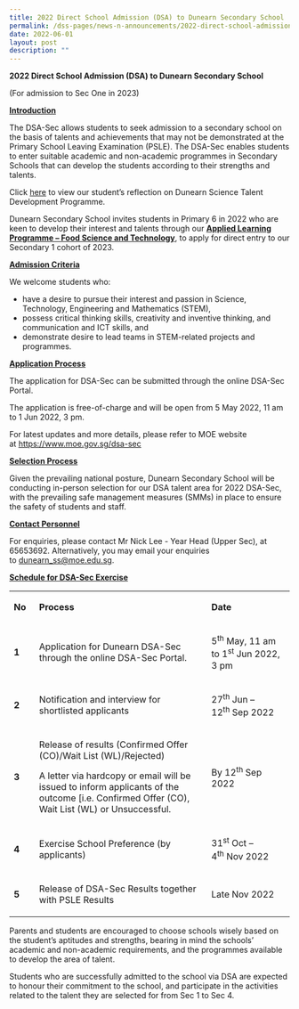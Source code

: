 ```yaml
---
title: 2022 Direct School Admission (DSA) to Dunearn Secondary School
permalink: /dss-pages/news-n-announcements/2022-direct-school-admission-dsa-to-dunearn-secondary-school
date: 2022-06-01
layout: post
description: ""
---
```


<p><strong>2022 Direct School Admission (DSA) to Dunearn Secondary School</strong></p>
<p>(For admission to Sec One in 2023)</p>
<p><strong><u>Introduction</u></strong></p>
<p>The DSA-Sec allows students to seek admission to a secondary school on the basis of talents and achievements that may not be demonstrated at the Primary School Leaving Examination (PSLE). The DSA-Sec enables students to enter suitable academic and non-academic programmes in Secondary Schools that can develop the students according to their strengths and talents.</p>
<p>Click&nbsp;<a href="/images/Students%20Reflection%20final%20for%20upload.jpg">here</a>&nbsp;to view our student&rsquo;s reflection on Dunearn Science Talent Development Programme.&nbsp;</p>
<p>Dunearn Secondary School invites students in Primary 6 in 2022 who are keen to develop their interest and talents through our&nbsp;<strong><u>Applied Learning Programme &ndash; Food Science and Technology</u></strong>,&nbsp;to apply for direct entry to our Secondary 1 cohort of 2023.</p>
<p><strong><u>Admission Criteria</u></strong></p>
<p><u></u>We welcome students who:</p>
<ul type="disc">
<li>have a desire to pursue their interest and passion in Science, Technology, Engineering and Mathematics (STEM),</li>
<li>possess critical thinking skills, creativity and inventive thinking, and communication and ICT&nbsp;skills, and</li>
<li>demonstrate desire to lead teams in STEM-related projects and programmes.</li>
</ul>
<p><strong><u>Application Process</u></strong></p>
<p>The application for DSA-Sec can be submitted through the online DSA-Sec Portal.</p>
<p>The application is free-of-charge and will be open from 5 May 2022, 11 am to 1 Jun 2022, 3 pm.</p>
<p>For latest updates and more details, please refer to MOE website at&nbsp;<a href="https://www.moe.gov.sg/dsa-sec">https://www.moe.gov.sg/dsa-sec</a></p>
<p><strong><u>Selection Process</u></strong></p>
<p>Given the prevailing national posture, Dunearn Secondary School will be conducting in-person selection for our DSA talent area for 2022 DSA-Sec, with the prevailing safe management measures (SMMs) in place to ensure the safety of students and staff.</p>
<p><strong><u>Contact Personnel</u></strong><u></u></p>
<p>For enquiries, please contact Mr Nick Lee - Year Head (Upper Sec), at 65653692. Alternatively, you may email your enquiries to&nbsp;<a href="mailto:dunearn_ss@moe.edu.sg">dunearn_ss@moe.edu.sg</a>.</p>
<p><strong><u>Schedule for DSA-Sec Exercise</u></strong><u></u></p>
<table width="670">
<tbody>
<tr>
<td width="36">
<p><strong>No</strong></p>
</td>
<td width="446">
<p><strong>Process</strong></p>
</td>
<td width="189">
<p><strong>Date</strong></p>
</td>
</tr>
<tr>
<td width="36">
<p><strong>1</strong></p>
</td>
<td width="446">
<p>Application for Dunearn DSA-Sec through the online DSA-Sec Portal.</p>
</td>
<td width="189">
<p>5<sup>th</sup>&nbsp;May, 11 am to 1<sup>st</sup>&nbsp;Jun 2022, 3 pm</p>
</td>
</tr>
<tr>
<td width="36">
<p><strong>2</strong></p>
</td>
<td width="446">
<p>Notification and interview for shortlisted applicants</p>
</td>
<td width="189">
<p>27<sup>th</sup>&nbsp;Jun &ndash; 12<sup>th</sup>&nbsp;Sep 2022</p>
</td>
</tr>
<tr>
<td width="36">
<p><strong>3</strong></p>
</td>
<td width="446">
<p>Release of results (Confirmed Offer (CO)/Wait List (WL)/Rejected)</p>
<p>A letter via hardcopy or email will be issued to inform applicants of the outcome [i.e. Confirmed Offer (CO), Wait List (WL) or Unsuccessful.</p>
</td>
<td width="189">
<p>By 12<sup>th</sup>&nbsp;Sep 2022</p>
</td>
</tr>
<tr>
<td width="36">
<p><strong>4</strong></p>
</td>
<td width="446">
<p>Exercise School Preference (by applicants)</p>
</td>
<td width="189">
<p>31<sup>st</sup>&nbsp;Oct &ndash; 4<sup>th</sup>&nbsp;Nov 2022</p>
</td>
</tr>
<tr>
<td width="36">
<p><strong>5</strong></p>
</td>
<td width="446">
<p>Release of DSA-Sec Results together with PSLE Results</p>
</td>
<td width="189">
<p>Late Nov 2022</p>
</td>
</tr>
</tbody>
</table>
<p>Parents and students are encouraged to choose schools wisely based on the student&rsquo;s aptitudes and strengths, bearing in mind the schools&rsquo; academic and non-academic requirements, and the programmes available to develop the area of talent.</p>
<p>Students who are successfully admitted to the school via DSA are expected to honour their commitment to the school, and participate in the activities related to the talent they are selected for from Sec 1 to Sec 4.</p>